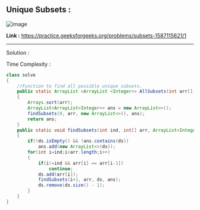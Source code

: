## Unique Subsets :

![image](https://user-images.githubusercontent.com/23376002/166946903-45291c8a-17d1-48ec-95cd-66d79f56833e.png)

**Link :** https://practice.geeksforgeeks.org/problems/subsets-1587115621/1


------------------------------------------------------------------------------------------------------------------------------------------------------


Solution :

Time Complexity :


```java
class solve
{
    //Function to find all possible unique subsets.
    public static ArrayList <ArrayList <Integer>> AllSubsets(int arr[], int n)
    {
        Arrays.sort(arr); 
        ArrayList<ArrayList<Integer>> ans = new ArrayList<>(); 
        findSubsets(0, arr, new ArrayList<>(), ans); 
        return ans;
    }
    public static void findSubsets(int ind, int[] arr, ArrayList<Integer> ds, ArrayList<ArrayList<Integer>> ans) 
    {
        if(!ds.isEmpty() && !ans.contains(ds))
            ans.add(new ArrayList<>(ds)); 
        for(int i=ind;i<arr.length;i++) 
        {
            if(i!=ind && arr[i] == arr[i-1]) 
                continue; 
            ds.add(arr[i]); 
            findSubsets(i+1, arr, ds, ans); 
            ds.remove(ds.size() - 1);
        }
    }
}

```


